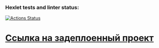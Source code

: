### Hexlet tests and linter status:
[![Actions Status](https://github.com/ryayar/frontend-project-12/actions/workflows/hexlet-check.yml/badge.svg)](https://github.com/ryayar/frontend-project-12/actions)

# [Ссылка на задеплоенный проект](https://ryayar-frontend-project-12.onrender.com/)

